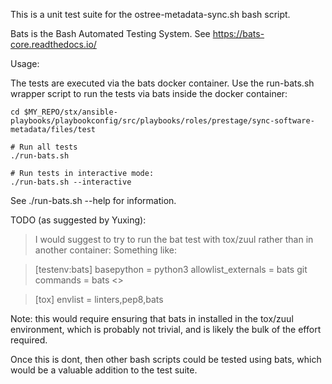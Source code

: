 This is a unit test suite for the ostree-metadata-sync.sh bash script.

Bats is the Bash Automated Testing System. See https://bats-core.readthedocs.io/

Usage:

The tests are executed via the bats docker container. Use the run-bats.sh wrapper script to run the tests via bats inside the docker
container:

    cd $MY_REPO/stx/ansible-playbooks/playbookconfig/src/playbooks/roles/prestage/sync-software-metadata/files/test

    # Run all tests
    ./run-bats.sh

    # Run tests in interactive mode:
    ./run-bats.sh --interactive

See ./run-bats.sh --help for information.


TODO (as suggested by Yuxing):

> I would suggest to try to run the bat test with tox/zuul rather than in another container:
> Something like:

> [testenv:bats]
> basepython = python3
> allowlist_externals =
> bats
> git
> commands = bats <>

> [tox]
> envlist = linters,pep8,bats

Note: this would require ensuring that bats in installed in the tox/zuul environment, which
is probably not trivial, and is likely the bulk of the effort required. 

Once this is dont, then other bash scripts could be tested using bats, which would be a valuable
addition to the test suite.